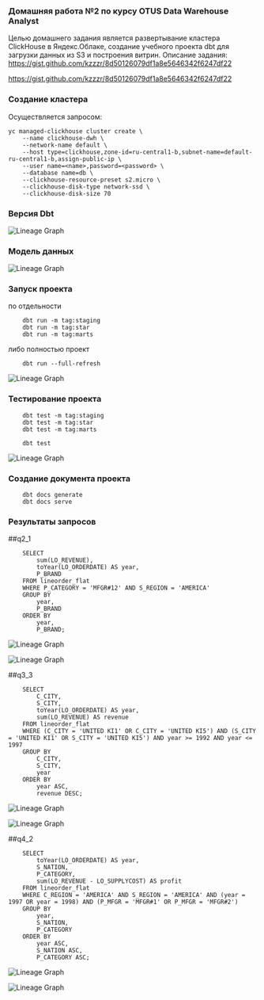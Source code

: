### Домашняя работа №2 по курсу OTUS Data Warehouse Analyst
Целью домашнего задания является развертывание кластера ClickHouse в Яндекс.Облаке, 
создание учебного проекта dbt для загрузки данных из S3 и построения витрин.
Описание задания: https://gist.github.com/kzzzr/8d50126079df1a8e5646342f6247df22

https://gist.github.com/kzzzr/8d50126079df1a8e5646342f6247df22
### Создание кластера
Осуществляется запросом:
```
yc managed-clickhouse cluster create \
    --name clickhouse-dwh \
    --network-name default \
    --host type=clickhouse,zone-id=ru-central1-b,subnet-name=default-ru-central1-b,assign-public-ip \
    --user name=<name>,password=<password> \
    --database name=db \
    --clickhouse-resource-preset s2.micro \
    --clickhouse-disk-type network-ssd \
    --clickhouse-disk-size 70
```

### Версия Dbt  

![Lineage Graph](dbt_version.png)

### Модель данных
![Lineage Graph](graph.png)

### Запуск проекта 

по отдельности
```
    dbt run -m tag:staging
    dbt run -m tag:star
    dbt run -m tag:marts
```

либо  полностью проект 

```
    dbt run --full-refresh
```
![Lineage Graph](run.png)


### Тестирование проекта 

```
    dbt test -m tag:staging
    dbt test -m tag:star
    dbt test -m tag:marts

    dbt test
```
![Lineage Graph](test.png)


### Создание документа проекта

```
    dbt docs generate
    dbt docs serve
```
### Результаты запросов 

##q2_1 

```
    SELECT
        sum(LO_REVENUE),
        toYear(LO_ORDERDATE) AS year,
        P_BRAND
    FROM lineorder_flat
    WHERE P_CATEGORY = 'MFGR#12' AND S_REGION = 'AMERICA'
    GROUP BY
        year,
        P_BRAND
    ORDER BY
        year,
        P_BRAND;
```

![Lineage Graph](q2_1.png)

![Lineage Graph](q2_1_.png)

##q3_3

```
    SELECT
        C_CITY,
        S_CITY,
        toYear(LO_ORDERDATE) AS year,
        sum(LO_REVENUE) AS revenue
    FROM lineorder_flat
    WHERE (C_CITY = 'UNITED KI1' OR C_CITY = 'UNITED KI5') AND (S_CITY = 'UNITED KI1' OR S_CITY = 'UNITED KI5') AND year >= 1992 AND year <= 1997
    GROUP BY
        C_CITY,
        S_CITY,
        year
    ORDER BY
        year ASC,
        revenue DESC;
```

![Lineage Graph](q3_3.png)

![Lineage Graph](q3_3_.png)

##q4_2

```
    SELECT
        toYear(LO_ORDERDATE) AS year,
        S_NATION,
        P_CATEGORY,
        sum(LO_REVENUE - LO_SUPPLYCOST) AS profit
    FROM lineorder_flat
    WHERE C_REGION = 'AMERICA' AND S_REGION = 'AMERICA' AND (year = 1997 OR year = 1998) AND (P_MFGR = 'MFGR#1' OR P_MFGR = 'MFGR#2')
    GROUP BY
        year,
        S_NATION,
        P_CATEGORY
    ORDER BY
        year ASC,
        S_NATION ASC,
        P_CATEGORY ASC;
```

![Lineage Graph](q4_2.png)

![Lineage Graph](q4_2_.png)